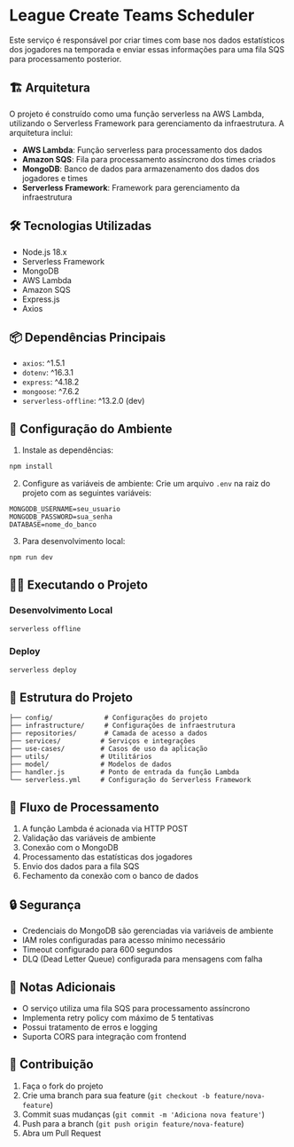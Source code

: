 # League Create Teams Scheduler

Este serviço é responsável por criar times com base nos dados estatísticos dos jogadores na temporada e enviar essas informações para uma fila SQS para processamento posterior.

## 🏗️ Arquitetura

O projeto é construído como uma função serverless na AWS Lambda, utilizando o Serverless Framework para gerenciamento da infraestrutura. A arquitetura inclui:

- **AWS Lambda**: Função serverless para processamento dos dados
- **Amazon SQS**: Fila para processamento assíncrono dos times criados
- **MongoDB**: Banco de dados para armazenamento dos dados dos jogadores e times
- **Serverless Framework**: Framework para gerenciamento da infraestrutura

## 🛠️ Tecnologias Utilizadas

- Node.js 18.x
- Serverless Framework
- MongoDB
- AWS Lambda
- Amazon SQS
- Express.js
- Axios

## 📦 Dependências Principais

- `axios`: ^1.5.1
- `dotenv`: ^16.3.1
- `express`: ^4.18.2
- `mongoose`: ^7.6.2
- `serverless-offline`: ^13.2.0 (dev)

## 🚀 Configuração do Ambiente

1. Instale as dependências:
```bash
npm install
```

2. Configure as variáveis de ambiente:
Crie um arquivo `.env` na raiz do projeto com as seguintes variáveis:
```
MONGODB_USERNAME=seu_usuario
MONGODB_PASSWORD=sua_senha
DATABASE=nome_do_banco
```

3. Para desenvolvimento local:
```bash
npm run dev
```

## 🏃‍♂️ Executando o Projeto

### Desenvolvimento Local
```bash
serverless offline
```

### Deploy
```bash
serverless deploy
```

## 📁 Estrutura do Projeto

```
├── config/             # Configurações do projeto
├── infrastructure/     # Configurações de infraestrutura
├── repositories/       # Camada de acesso a dados
├── services/          # Serviços e integrações
├── use-cases/         # Casos de uso da aplicação
├── utils/             # Utilitários
├── model/             # Modelos de dados
├── handler.js         # Ponto de entrada da função Lambda
└── serverless.yml     # Configuração do Serverless Framework
```

## 🔄 Fluxo de Processamento

1. A função Lambda é acionada via HTTP POST
2. Validação das variáveis de ambiente
3. Conexão com o MongoDB
4. Processamento das estatísticas dos jogadores
5. Envio dos dados para a fila SQS
6. Fechamento da conexão com o banco de dados

## 🔒 Segurança

- Credenciais do MongoDB são gerenciadas via variáveis de ambiente
- IAM roles configuradas para acesso mínimo necessário
- Timeout configurado para 600 segundos
- DLQ (Dead Letter Queue) configurada para mensagens com falha

## 📝 Notas Adicionais

- O serviço utiliza uma fila SQS para processamento assíncrono
- Implementa retry policy com máximo de 5 tentativas
- Possui tratamento de erros e logging
- Suporta CORS para integração com frontend

## 🤝 Contribuição

1. Faça o fork do projeto
2. Crie uma branch para sua feature (`git checkout -b feature/nova-feature`)
3. Commit suas mudanças (`git commit -m 'Adiciona nova feature'`)
4. Push para a branch (`git push origin feature/nova-feature`)
5. Abra um Pull Request


